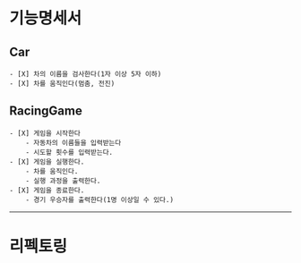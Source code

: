 # 기능명세서
## Car
    - [X] 차의 이름을 검사한다(1자 이상 5자 이하)
    - [X] 차를 움직인다(멈춤, 전진)
## RacingGame
    - [X] 게임을 시작한다
        - 자동차의 이름들을 입력받는다
        - 시도할 횟수를 입력받는다.
    - [X] 게임을 실행한다.
        - 차를 움직인다.
        - 실행 과정을 출력한다.
    - [X] 게임을 종료한다.
        - 경기 우승자를 출력한다(1명 이상일 수 있다.)
---
# 리펙토링

